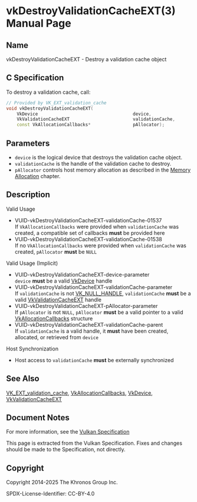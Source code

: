 # vkDestroyValidationCacheEXT(3) Manual Page

## Name

vkDestroyValidationCacheEXT - Destroy a validation cache object



## [](#_c_specification)C Specification

To destroy a validation cache, call:

```c++
// Provided by VK_EXT_validation_cache
void vkDestroyValidationCacheEXT(
    VkDevice                                    device,
    VkValidationCacheEXT                        validationCache,
    const VkAllocationCallbacks*                pAllocator);
```

## [](#_parameters)Parameters

- `device` is the logical device that destroys the validation cache object.
- `validationCache` is the handle of the validation cache to destroy.
- `pAllocator` controls host memory allocation as described in the [Memory Allocation](https://registry.khronos.org/vulkan/specs/latest/html/vkspec.html#memory-allocation) chapter.

## [](#_description)Description

Valid Usage

- [](#VUID-vkDestroyValidationCacheEXT-validationCache-01537)VUID-vkDestroyValidationCacheEXT-validationCache-01537  
  If `VkAllocationCallbacks` were provided when `validationCache` was created, a compatible set of callbacks **must** be provided here
- [](#VUID-vkDestroyValidationCacheEXT-validationCache-01538)VUID-vkDestroyValidationCacheEXT-validationCache-01538  
  If no `VkAllocationCallbacks` were provided when `validationCache` was created, `pAllocator` **must** be `NULL`

Valid Usage (Implicit)

- [](#VUID-vkDestroyValidationCacheEXT-device-parameter)VUID-vkDestroyValidationCacheEXT-device-parameter  
  `device` **must** be a valid [VkDevice](https://registry.khronos.org/vulkan/specs/latest/man/html/VkDevice.html) handle
- [](#VUID-vkDestroyValidationCacheEXT-validationCache-parameter)VUID-vkDestroyValidationCacheEXT-validationCache-parameter  
  If `validationCache` is not [VK\_NULL\_HANDLE](https://registry.khronos.org/vulkan/specs/latest/man/html/VK_NULL_HANDLE.html), `validationCache` **must** be a valid [VkValidationCacheEXT](https://registry.khronos.org/vulkan/specs/latest/man/html/VkValidationCacheEXT.html) handle
- [](#VUID-vkDestroyValidationCacheEXT-pAllocator-parameter)VUID-vkDestroyValidationCacheEXT-pAllocator-parameter  
  If `pAllocator` is not `NULL`, `pAllocator` **must** be a valid pointer to a valid [VkAllocationCallbacks](https://registry.khronos.org/vulkan/specs/latest/man/html/VkAllocationCallbacks.html) structure
- [](#VUID-vkDestroyValidationCacheEXT-validationCache-parent)VUID-vkDestroyValidationCacheEXT-validationCache-parent  
  If `validationCache` is a valid handle, it **must** have been created, allocated, or retrieved from `device`

Host Synchronization

- Host access to `validationCache` **must** be externally synchronized

## [](#_see_also)See Also

[VK\_EXT\_validation\_cache](https://registry.khronos.org/vulkan/specs/latest/man/html/VK_EXT_validation_cache.html), [VkAllocationCallbacks](https://registry.khronos.org/vulkan/specs/latest/man/html/VkAllocationCallbacks.html), [VkDevice](https://registry.khronos.org/vulkan/specs/latest/man/html/VkDevice.html), [VkValidationCacheEXT](https://registry.khronos.org/vulkan/specs/latest/man/html/VkValidationCacheEXT.html)

## [](#_document_notes)Document Notes

For more information, see the [Vulkan Specification](https://registry.khronos.org/vulkan/specs/latest/html/vkspec.html#vkDestroyValidationCacheEXT)

This page is extracted from the Vulkan Specification. Fixes and changes should be made to the Specification, not directly.

## [](#_copyright)Copyright

Copyright 2014-2025 The Khronos Group Inc.

SPDX-License-Identifier: CC-BY-4.0